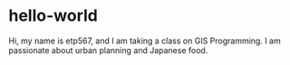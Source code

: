 # hello-world

Hi, my name is etp567, and I am taking a class on GIS Programming.
I am passionate about urban planning and Japanese food.
